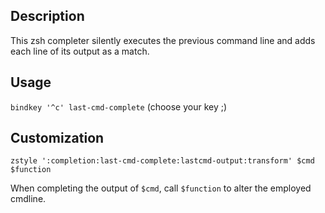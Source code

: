 ## Description

This zsh completer silently executes the previous command line and adds each
line of its output as a match.

## Usage
`bindkey '^c' last-cmd-complete` (choose your key ;)

## Customization
`zstyle ':completion:last-cmd-complete:lastcmd-output:transform' $cmd $function`

When completing the output of `$cmd`, call `$function` to alter the employed
cmdline.
